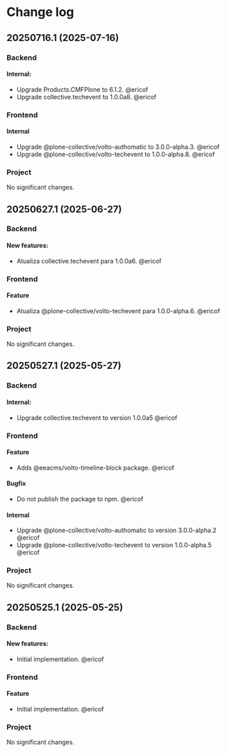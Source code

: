 # Change log

<!-- You should *NOT* be adding new change log entries to this file.
     You should create a file in the news directory instead.
     For helpful instructions, please see:
     https://6.docs.plone.org/contributing/index.html#contributing-change-log-label
-->

<!-- towncrier release notes start -->
## 20250716.1 (2025-07-16)

### Backend


#### Internal:

- Upgrade Products.CMFPlone to 6.1.2. @ericof 
- Upgrade collective.techevent to 1.0.0a8. @ericof 



### Frontend

#### Internal

- Upgrade @plone-collective/volto-authomatic to 3.0.0-alpha.3. @ericof 
- Upgrade @plone-collective/volto-techevent to 1.0.0-alpha.8. @ericof 



### Project

No significant changes.




## 20250627.1 (2025-06-27)

### Backend


#### New features:

- Atualiza collective.techevent para 1.0.0a6. @ericof 



### Frontend

#### Feature

- Atualiza @plone-collective/volto-techevent para 1.0.0-alpha.6. @ericof 



### Project

No significant changes.




## 20250527.1 (2025-05-27)

### Backend


#### Internal:

- Upgrade collective.techevent to version 1.0.0a5 @ericof 



### Frontend

#### Feature

- Adds @eeacms/volto-timeline-block package. @ericof 

#### Bugfix

- Do not publish the package to npm. @ericof 

#### Internal

- Upgrade @plone-collective/volto-authomatic to version 3.0.0-alpha.2 @ericof 
- Upgrade @plone-collective/volto-techevent to version 1.0.0-alpha.5 @ericof 



### Project

No significant changes.




## 20250525.1 (2025-05-25)

### Backend


#### New features:

- Initial implementation. @ericof 



### Frontend

#### Feature

- Initial implementation. @ericof 



### Project

No significant changes.




